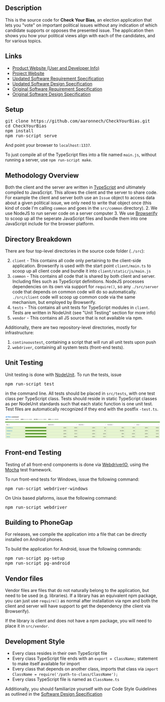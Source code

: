 Description
-----------

This is the source code for **Check Your Bias**, an election application that lets you "vote" on important political issues without any indication of which candidate supports or opposes the presented issue. The application then shows you how your political views align with each of the candidates, and for various topics.

Links
-----

* [Product Website (User and Developer Info)](http://aaronnech.github.io/CheckYourBias/product_website)
* [Project Website](http://aaronnech.github.io/CheckYourBias/)
* [Updated Software Requirement Specification](https://github.com/aaronnech/CheckYourBias/blob/gh-pages/writeups/requirements_updated/requirements.pdf)
* [Updated Software Design Specification](https://github.com/aaronnech/CheckYourBias/blob/gh-pages/writeups/software_design_updated/software_design_specification.pdf)
* [Original Software Requirement Specification](https://github.com/aaronnech/CheckYourBias/blob/gh-pages/writeups/requirements/requirements.pdf)
* [Original Software Design Specification](https://github.com/aaronnech/CheckYourBias/blob/gh-pages/writeups/software_design/software_design_specification.pdf)

Setup
------
<pre>
git clone https://github.com/aaronnech/CheckYourBias.git
cd CheckYourBias
npm install
npm run-script serve
</pre>

And point your browser to `localhost:1337`.

To just compile all of the TypeScript files into a file named `main.js`, without running a server, use `npm run-script make`.

Methodology Overview
--------------------
Both the client and the server are written in [TypeScript](http://www.typescriptlang.org/) and ultimately compiled to JavaScript. This allows the client and the server to share code. For example the client and server both use an `Issue` object to access data about a given political issue, we only need to write that object once (this kind of code I'm calling `common` and goes in the `src/common` directory).
2. We use NodeJS to run server code on a server computer
3. We use [Browserify](http://browserify.org/) to scoop up all the seperate JavaScript files and bundle them into one JavaScript include for the browser platform.

Directory Breakdown
-------------------
There are four top-level directories in the source code folder (`./src`):

2. `client` - This contains all code only pertaining to the client-side application. Browserify is used with the start point `client/main.ts` to scoop up all client code and bundle it into `client/static/js/main.js`
3. `common` - This contains all code that is shared by both client and server. Including files such as TypeScript definitions. NodeJS processes dependencies on its own via support for `require()`, so any `./src/server` code that depends on common code will do so automatically. `./src/client` code will scoop up common code via the same mechanism, but employed by Browserify.
4. `tests` - This contains all unit tests for TypeScript modules in `client`. Tests are written in NodeUnit (see "Unit Testing" section for more info)
5. `vendor` - This contains all JS source that is not available via npm.

Additionally, there are two repository-level directories, mostly for infrastructure:
1. `continuoustest`, containing a script that will run all unit tests upon push
2. `webdriver`, containing all system tests (front-end tests).

Unit Testing
------------

Unit testing is done with [NodeUnit](https://github.com/caolan/nodeunit). To run the tests, issue

<pre>
npm run-script test
</pre>

in the command line. All tests should be placed in `src/tests`, with one test class per TypeScript class. Tests should reside in static TypeScript classes as per NodeUnit standards such that each static function is one unit test. Test files are automatically recognized if they end with the postfix `-test.ts`.

![Code Coverage](https://github.com/aaronnech/CheckYourBias/blob/gh-pages/code_coverage.png?raw=true "~100% Code Coverage")

Front-end Testing
-----------------

Testing of all front-end components is done via [WebdriverIO](http://webdriver.io/api.html), using the [Mocha](https://mochajs.org/) test framework.

To run front-end tests for Windows, issue the following command:

<pre>
npm run-script webdriver-windows
</pre>

On Unix based plaforms, issue the following command:

<pre>
npm run-script webdriver
</pre>

Building to PhoneGap
--------------------
For releases, we compile the application into a file that can be directly installed on Android phones.

To build the application for Android, issue the following commands:

<pre>
npm run-script pg-setup
npm run-script pg-android
</pre>

Vendor files
-------

Vendor files are files that do not naturally belong to the application, but need to be used (e.g. libraries). If a library has an equivalent npm package, you can just use `require()` as normal after installation via npm and both the client and server will have support to get the dependency (the client via Browserify).

If the library is client and does not have a npm package, you will need to place it in `src/vendor`.

Development Style
-----------------

- Every class resides in their own TypeScript file
- Every class TypeScript file ends with an `export = ClassName;` statement to make itself available for import
- Every class that depends on another class, imports that class via `import ClassName = require('/path-to-class/ClassName');`
- Every class TypeScript file is named as `ClassName.ts`

Additionally, you should familiarize yourself with our Code Style Guidelines as outlined in the [Software Design Specification](https://github.com/aaronnech/CheckYourBias/blob/gh-pages/writeups/software_design_updated/software_design_specification.pdf)
